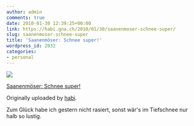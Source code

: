 ```yaml
---
author: admin
comments: true
date: 2010-01-30 12:39:25+00:00
link: https://habi.gna.ch/2010/01/30/saanenmoser-schnee-super/
slug: saanenmoser-schnee-super
title: 'Saanenmöser: Schnee super!'
wordpress_id: 2032
categories:
- personal
---
```



 [![](https://static.flickr.com/2692/4316012850_bdb12d2df6_m.jpg)](https://www.flickr.com/photos/habi/4316012850/)
   

 
  [Saanenmöser: Schnee super!](https://www.flickr.com/photos/habi/4316012850/)
    

  Originally uploaded by [habi](https://www.flickr.com/people/habi/).
 



Zum Glück habe ich gestern nicht rasiert, sonst wär's im Tiefschnee nur halb so lustig.
  

